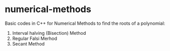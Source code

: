 # numerical-methods

Basic codes in C++ for Numerical Methods to find the roots of a polynomial:
1. Interval halving (Bisection) Method
2. Regular Falsi Merhod
3. Secant Method
